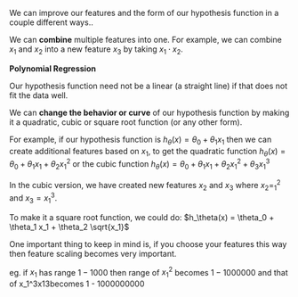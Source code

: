 We can improve our features and the form of our hypothesis function in a couple different ways..

We can **combine** multiple features into one. For example, we can combine $x_1$ and $x_2$ into a new feature $x_3$ by taking $x_1\cdot x_2$.

**Polynomial Regression**

Our hypothesis function need not be a linear (a straight line) if that does not fit the data well.

We can **change the behavior or curve** of our hypothesis function by making it a quadratic, cubic or square root function (or any other form).

For example, if our hypothesis function is $h_\theta(x)=\theta_0+\theta_1x_1$ then we can create additional features based on $x_1$, to get the quadratic function $h_\theta(x)=\theta_0+\theta_1x_1+\theta_2x_1^2$ or the cubic function $h_\theta(x)=\theta_0+\theta_1x_1+\theta_2x_1^2+\theta_3x^3_1$

In the cubic version, we have created new features $x_2$ and $x_3$ where $x_2= _1^2$ and $x_3=x_1^3$.

To make it a square root function, we could do: $h_\theta(x) = \theta_0 + \theta_1 x_1 + \theta_2 \sqrt{x_1}$

One important thing to keep in mind is, if you choose your features this way then feature scaling becomes very important.

eg. if $x_1$ has range $1 - 1000$ then range of $x_1^2$ becomes $1 - 1000000$ and that of x_1^3x13​ becomes 1 - 1000000000